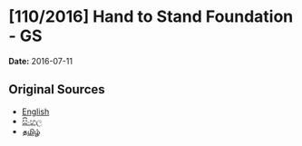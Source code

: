 # [110/2016] Hand to Stand Foundation - GS

**Date:** 2016-07-11

## Original Sources

- [English](https://documents.gov.lk/view/bills/2016/7/110-2016_E.pdf)
- [සිංහල](https://documents.gov.lk/view/bills/2016/7/110-2016_S.pdf)
- [தமிழ்](https://documents.gov.lk/view/bills/2016/7/110-2016_T.pdf)
